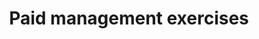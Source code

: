 ---
menu:
  sidebar:
    identifier: ejercicios_gestion_de_paqueteria
    name: Paid management exercises
    parent: linux_terminal
    weight: 0
title: Paid management exercises
---